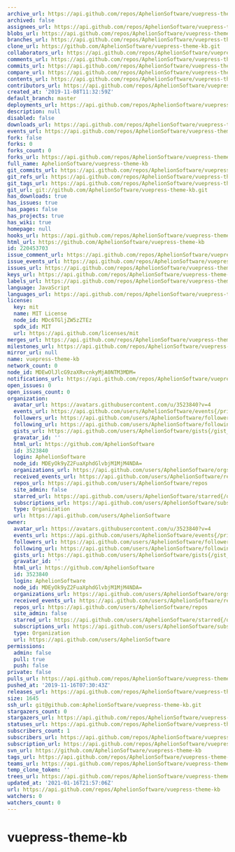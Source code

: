 ```yaml
---
archive_url: https://api.github.com/repos/AphelionSoftware/vuepress-theme-kb/{archive_format}{/ref}
archived: false
assignees_url: https://api.github.com/repos/AphelionSoftware/vuepress-theme-kb/assignees{/user}
blobs_url: https://api.github.com/repos/AphelionSoftware/vuepress-theme-kb/git/blobs{/sha}
branches_url: https://api.github.com/repos/AphelionSoftware/vuepress-theme-kb/branches{/branch}
clone_url: https://github.com/AphelionSoftware/vuepress-theme-kb.git
collaborators_url: https://api.github.com/repos/AphelionSoftware/vuepress-theme-kb/collaborators{/collaborator}
comments_url: https://api.github.com/repos/AphelionSoftware/vuepress-theme-kb/comments{/number}
commits_url: https://api.github.com/repos/AphelionSoftware/vuepress-theme-kb/commits{/sha}
compare_url: https://api.github.com/repos/AphelionSoftware/vuepress-theme-kb/compare/{base}...{head}
contents_url: https://api.github.com/repos/AphelionSoftware/vuepress-theme-kb/contents/{+path}
contributors_url: https://api.github.com/repos/AphelionSoftware/vuepress-theme-kb/contributors
created_at: '2019-11-08T11:32:59Z'
default_branch: master
deployments_url: https://api.github.com/repos/AphelionSoftware/vuepress-theme-kb/deployments
description: null
disabled: false
downloads_url: https://api.github.com/repos/AphelionSoftware/vuepress-theme-kb/downloads
events_url: https://api.github.com/repos/AphelionSoftware/vuepress-theme-kb/events
fork: false
forks: 0
forks_count: 0
forks_url: https://api.github.com/repos/AphelionSoftware/vuepress-theme-kb/forks
full_name: AphelionSoftware/vuepress-theme-kb
git_commits_url: https://api.github.com/repos/AphelionSoftware/vuepress-theme-kb/git/commits{/sha}
git_refs_url: https://api.github.com/repos/AphelionSoftware/vuepress-theme-kb/git/refs{/sha}
git_tags_url: https://api.github.com/repos/AphelionSoftware/vuepress-theme-kb/git/tags{/sha}
git_url: git://github.com/AphelionSoftware/vuepress-theme-kb.git
has_downloads: true
has_issues: true
has_pages: false
has_projects: true
has_wiki: true
homepage: null
hooks_url: https://api.github.com/repos/AphelionSoftware/vuepress-theme-kb/hooks
html_url: https://github.com/AphelionSoftware/vuepress-theme-kb
id: 220453703
issue_comment_url: https://api.github.com/repos/AphelionSoftware/vuepress-theme-kb/issues/comments{/number}
issue_events_url: https://api.github.com/repos/AphelionSoftware/vuepress-theme-kb/issues/events{/number}
issues_url: https://api.github.com/repos/AphelionSoftware/vuepress-theme-kb/issues{/number}
keys_url: https://api.github.com/repos/AphelionSoftware/vuepress-theme-kb/keys{/key_id}
labels_url: https://api.github.com/repos/AphelionSoftware/vuepress-theme-kb/labels{/name}
language: JavaScript
languages_url: https://api.github.com/repos/AphelionSoftware/vuepress-theme-kb/languages
license:
  key: mit
  name: MIT License
  node_id: MDc6TGljZW5zZTEz
  spdx_id: MIT
  url: https://api.github.com/licenses/mit
merges_url: https://api.github.com/repos/AphelionSoftware/vuepress-theme-kb/merges
milestones_url: https://api.github.com/repos/AphelionSoftware/vuepress-theme-kb/milestones{/number}
mirror_url: null
name: vuepress-theme-kb
network_count: 0
node_id: MDEwOlJlcG9zaXRvcnkyMjA0NTM3MDM=
notifications_url: https://api.github.com/repos/AphelionSoftware/vuepress-theme-kb/notifications{?since,all,participating}
open_issues: 0
open_issues_count: 0
organization:
  avatar_url: https://avatars.githubusercontent.com/u/3523840?v=4
  events_url: https://api.github.com/users/AphelionSoftware/events{/privacy}
  followers_url: https://api.github.com/users/AphelionSoftware/followers
  following_url: https://api.github.com/users/AphelionSoftware/following{/other_user}
  gists_url: https://api.github.com/users/AphelionSoftware/gists{/gist_id}
  gravatar_id: ''
  html_url: https://github.com/AphelionSoftware
  id: 3523840
  login: AphelionSoftware
  node_id: MDEyOk9yZ2FuaXphdGlvbjM1MjM4NDA=
  organizations_url: https://api.github.com/users/AphelionSoftware/orgs
  received_events_url: https://api.github.com/users/AphelionSoftware/received_events
  repos_url: https://api.github.com/users/AphelionSoftware/repos
  site_admin: false
  starred_url: https://api.github.com/users/AphelionSoftware/starred{/owner}{/repo}
  subscriptions_url: https://api.github.com/users/AphelionSoftware/subscriptions
  type: Organization
  url: https://api.github.com/users/AphelionSoftware
owner:
  avatar_url: https://avatars.githubusercontent.com/u/3523840?v=4
  events_url: https://api.github.com/users/AphelionSoftware/events{/privacy}
  followers_url: https://api.github.com/users/AphelionSoftware/followers
  following_url: https://api.github.com/users/AphelionSoftware/following{/other_user}
  gists_url: https://api.github.com/users/AphelionSoftware/gists{/gist_id}
  gravatar_id: ''
  html_url: https://github.com/AphelionSoftware
  id: 3523840
  login: AphelionSoftware
  node_id: MDEyOk9yZ2FuaXphdGlvbjM1MjM4NDA=
  organizations_url: https://api.github.com/users/AphelionSoftware/orgs
  received_events_url: https://api.github.com/users/AphelionSoftware/received_events
  repos_url: https://api.github.com/users/AphelionSoftware/repos
  site_admin: false
  starred_url: https://api.github.com/users/AphelionSoftware/starred{/owner}{/repo}
  subscriptions_url: https://api.github.com/users/AphelionSoftware/subscriptions
  type: Organization
  url: https://api.github.com/users/AphelionSoftware
permissions:
  admin: false
  pull: true
  push: false
private: false
pulls_url: https://api.github.com/repos/AphelionSoftware/vuepress-theme-kb/pulls{/number}
pushed_at: '2019-11-16T07:30:43Z'
releases_url: https://api.github.com/repos/AphelionSoftware/vuepress-theme-kb/releases{/id}
size: 1645
ssh_url: git@github.com:AphelionSoftware/vuepress-theme-kb.git
stargazers_count: 0
stargazers_url: https://api.github.com/repos/AphelionSoftware/vuepress-theme-kb/stargazers
statuses_url: https://api.github.com/repos/AphelionSoftware/vuepress-theme-kb/statuses/{sha}
subscribers_count: 1
subscribers_url: https://api.github.com/repos/AphelionSoftware/vuepress-theme-kb/subscribers
subscription_url: https://api.github.com/repos/AphelionSoftware/vuepress-theme-kb/subscription
svn_url: https://github.com/AphelionSoftware/vuepress-theme-kb
tags_url: https://api.github.com/repos/AphelionSoftware/vuepress-theme-kb/tags
teams_url: https://api.github.com/repos/AphelionSoftware/vuepress-theme-kb/teams
temp_clone_token: ''
trees_url: https://api.github.com/repos/AphelionSoftware/vuepress-theme-kb/git/trees{/sha}
updated_at: '2021-01-16T21:57:06Z'
url: https://api.github.com/repos/AphelionSoftware/vuepress-theme-kb
watchers: 0
watchers_count: 0
---
```


# vuepress-theme-kb
 
